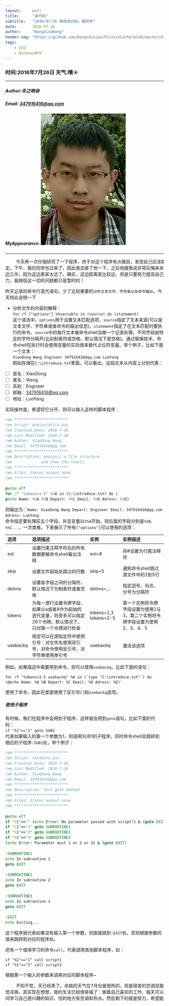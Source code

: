 ```yaml
---
layout:     post
title:      "读代码"
subtitle:   "2016/07/26 继续读代码，接同学"
date:       2016-07-26
author:     "WangXiaoDong"
header-img: "https://github.com/Dongzhixiao/PictureCache/blob/master/diaryPic/20160726.jpg?raw=true"
tags:
    - 日记
    - Windows命令
---
```


### 时间:2016年7月26日 天气:晴:sunny:
-----
#####   Author:冬之晓:sleepy:
#####   Email: 347916416@qq.com
#####   MyAppearance: ![MyAppearance](https://github.com/Dongzhixiao/PictureCache/raw/master/MyPicture.JPG "我的头像")
----------
<pre>
    今天再一次仔细研究了一下程序，终于对这个程序有点眉目，发现自己应该能够搞
定。下午，我的同学也过来了，因此我去接了他一下，之后他跟我说非常后悔来余姚这
边工作，因为这边离家太远了。确实，这边距离家比较远，但是只要努力提高自己的能
力，我相信这一切的问题都只是暂时的！
</pre>

昨天记录的命令行迭代语句，少了比较重要的`分析文本文件、字符串以及命令输出`，今天特此说明一下
- 分析文件的内容的解释：  
`for /f ["options"] %%variable in (source) do (statement)`  
这个语法中，`options`用于设置文本匹配选项，`source`指定了文本来源(可以是文本文件、字符串或者命令的输出信息)，`statement`指定了在文本匹配时要执行的命令。`source`中的每行文本被命令shell当做一个记录处理，不同字段由特定的字符分隔开(比如制表符或空格，默认情况下是空格)。通过替换技术，命令shell在执行时会使用变量的实际值来替代占位符变量。举个例子，比如下面一个文本：  
`XiaoDong Wang Engineer 347916416@qq.com LuoYang`  
假如存储在`C:\introduce.txt`里面。可以看出，这段文本从内容上分别代表：

- [ ] 首名：XiaoDong
- [ ] 尾名：Wang
- [ ] 系别：Engineer
- [ ] 邮箱：347916416@qq.com
- [ ] 地址：LuoYang

实际操作是，希望将它分开，则可以输入这样的脚本程序：
```bat
rem ************************
rem Script: AnalysisFile.bat
rem Creation Data: 2016-7-26
rem Last Modified: 2016-7-26
rem Author: XiaoDong Wang
rem Email: 347916416@qq.com
rem ************************
rem Description: Analysis a file structure 
rem             and show the result
rem ************************
rem Files: Stores output none
rem ************************

@echo off
for /f "tokens=1-5" %%A in (C:\introduce.txt) do (
@echo Name: %%A %%B Depart: %%C Email: %%D Adress: %%E)
```
则输出为：`Name: XiaoDong Wang Depart: Engineer Email: 347916416@qq.com Adress: LuoYang`  
命令指定要处理前五个字段，并且变量以`%%A`开始，则后面的字段分别是`%%B、%%C...`，一次类推。下表展示了所有`["options"]`可以使用的选项：

|选项|选项描述|实例|实例描述
|:---|:-------|:---|:-------
|eol|设置行尾注释字符后的所有数据都被命令shell看出注释|eol=#|将#设置为行尾注释符
|skip|设置文件起始处跳过的行数|skip=5|通知命令shell跳过源文件中的1到5行
|delims|设置各字段之间的分隔符，默认情况下为制表符或者空格|delims=,.;|指定逗号、句点、分号为分隔符
|tokens|为每一源行设置令牌字段，如果以a或者A作为起始的迭代变量，则至多可以指定26个令牌。默认情况下，只对第一个令牌进行检查|tokens=1,3 tokens=2-5|第一个实例将令牌字段设置为使用1与3，第二个实例将令牌字段设置为使用2、3、4、5
|usebackq|规定可以在源指定符中使用引号：对文件名使用双引号，对命令使用反引号，对字符串使用单引号|usebackq|激活该选项

例如，如果描述中需要用到命令，则可以使用`usebackq`，比如下面的语句：  
```
for /f "tokens=1-5 usebackq" %A in (`type "C:\introduce.txt"`) do (@echo Name: %A %B Depart: %C Email: %D Adress: %E)`
```
使用了命令，因此在里面使用了反引号(\`)和`usebackq`选项。

##### 使用子程序
有时候，我们在程序中会用到子程序，这样就会用到`goto`语句，比如下面的代码：  
`if "%1"=="1" goto SUB1`  
代表如果输入的第一个参数为1，则调用SUB1的子程序，同时命令shell会跳转到相应的子程序`:SUB1`处，举个例子：

```bat
rem ************************
rem Script: testGoto.bat
rem Creation Data: 2016-7-26
rem Last Modified: 2016-7-26
rem Author: XiaoDong Wang
rem Email: 347916416@qq.com
rem ************************
rem Description: Test goto method
rem ************************
rem Files: Stores output none
rem ************************

@echo off
if "%1"=="" (echo Error: No parameter passed with script!) & (goto EXIT)
if "%1"=="1" goto SUBROUTINE1
if "%1"=="2" goto SUBROUTINE2
if "%1"=="3" goto SUBROUTINE3
(echo Error: Parameter must 1 or 2 or 3) & (goto EXIT)

:SUBROUTINE1
echo In subroutine 1
goto EXIT

:SUBROUTINE2
echo In subroutine 2
goto EXIT

:SUBROUTINE3
echo In subroutine 3
goto EXIT

:EXIT
echo Exiting...
```

这个程序就代表如果没有输入第一个参数，则直接跳到`:EXIT`处，否则根据参数的值来跳转到对应的程序处。

还有一个值得学习的命令`call`，代表调用其他脚本程序，如：  
```
if "%1"=="1" call script1
if "%1"=="2" call script2
```
根据第一个输入的参数来调用对应的脚本程序~

<pre>
    不知不觉，天已经黑了。余姚的天气在7月份是很热的，但是宿舍的空调总能让人感
觉凉爽。其实现在想想，我的生活已经很幸福了：做着自己喜欢的工作、每天可以有时
间学习自己感兴趣的知识、住的地方有空调和热水。然后剩下的就是努力，希望能够成为更好的自己！
</pre>